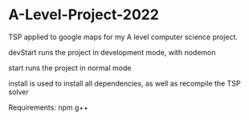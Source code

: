 # A-Level-Project-2022
TSP applied to google maps for my A level computer science project.

devStart runs the project in development mode, with nodemon

start runs the project in normal mode

install is used to install all dependencies, as well as recompile the TSP solver

Requirements:
npm
g++